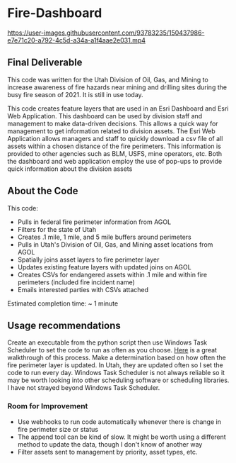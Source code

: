 # Fire-Dashboard

https://user-images.githubusercontent.com/93783235/150437986-e7e71c20-a792-4c5d-a34a-a1f4aae2e031.mp4

## Final Deliverable

This code was written for the Utah Division of Oil, Gas, and Mining to increase awareness of fire hazards near mining and drilling sites during the busy fire season of 2021. It is still in use today. 

This code creates feature layers that are used in an Esri Dashboard and Esri Web Application. This dashboard can be used by division staff and management to make data-driven decisions. This allows a quick way for management to get information related to division assets. The Esri Web Application allows managers and staff to quickly download a csv file of all assets within a chosen distance of the fire perimeters. This information is provided to other agencies such as BLM, USFS, mine operators, etc. Both the dashboard and web application employ the use of pop-ups to provide quick information about the division assets

## About the Code

This code:
* Pulls in federal fire perimeter information from AGOL
* Filters for the state of Utah
* Creates .1 mile, 1 mile, and 5 mile buffers around perimeters
* Pulls in Utah's Division of Oil, Gas, and Mining asset locations from AGOL
* Spatially joins asset layers to fire perimeter layer
* Updates existing feature layers with updated joins on AGOL
* Creates CSVs for endangered assets within .1 mile and within fire perimeters (included fire incident name)
* Emails interested parties with CSVs attached

Estimated completion time: ~ 1 minute

## Usage recommendations
Create an executable from the python script then use Windows Task Scheduler to set the code to run as often as you choose. [Here](https://datatofish.com/python-script-windows-scheduler/) is a great walkthrough of this process. Make a determination based on how often the fire perimeter layer is updated. In Utah, they are updated often so I set the code to run every day. Windows Task Scheduler is not always reliable so it may be worth looking into other scheduling software or scheduling libraries. I have not strayed beyond Windows Task Scheduler. 

### Room for Improvement
* Use webhooks to run code automatically whenever there is change in fire perimeter size or status
* The append tool can be kind of slow. It might be worth using a different method to update the data, though I don't know of another way
* Filter assets sent to management by priority, asset types, etc. 
